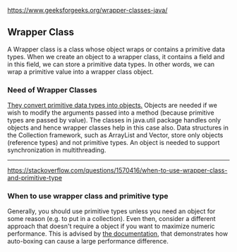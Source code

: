 https://www.geeksforgeeks.org/wrapper-classes-java/

## Wrapper Class

A Wrapper class is a class whose object wraps or contains a primitive data types. When we create an object to a wrapper class, it contains a field and in this field, we can store a primitive data types. In other words, we can wrap a primitive value into a wrapper class object.

### Need of Wrapper Classes

<u>They convert primitive data types into objects.</u> Objects are needed if we wish to modify the arguments passed into a method (because primitive types are passed by value).
The classes in java.util package handles only objects and hence wrapper classes help in this case also.
Data structures in the Collection framework, such as ArrayList and Vector, store only objects (reference types) and not primitive types.
An object is needed to support synchronization in multithreading.


---
https://stackoverflow.com/questions/1570416/when-to-use-wrapper-class-and-primitive-type
### When to use wrapper class and primitive type

Generally, you should use primitive types unless you need an object for some reason (e.g. to put in a collection). Even then, consider a different approach that doesn't require a object if you want to maximize numeric performance. This is advised by [the documentation](https://docs.oracle.com/javase/1.5.0/docs/guide/language/autoboxing.html), that demonstrates how auto-boxing can cause a large performance difference.


